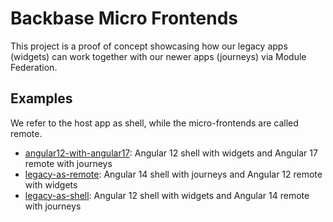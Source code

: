 # Backbase Micro Frontends

This project is a proof of concept showcasing how our legacy apps (widgets) can work together with our newer apps
(journeys) via Module Federation.

## Examples

We refer to the host app as shell, while the micro-frontends are called remote.

* [angular12-with-angular17](angular12-with-angular17): Angular 12 shell with widgets and Angular 17 remote with journeys
* [legacy-as-remote](legacy-as-remote): Angular 14 shell with journeys and Angular 12 remote with widgets
* [legacy-as-shell](legacy-as-shell): Angular 12 shell with widgets and Angular 14 remote with journeys

